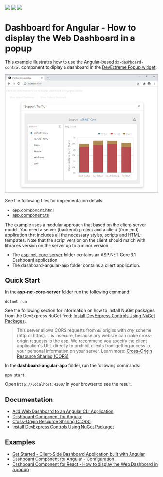 <!-- default badges list -->
![](https://img.shields.io/endpoint?url=https://codecentral.devexpress.com/api/v1/VersionRange/306319518/21.1.7%2B)
[![](https://img.shields.io/badge/Open_in_DevExpress_Support_Center-FF7200?style=flat-square&logo=DevExpress&logoColor=white)](https://supportcenter.devexpress.com/ticket/details/T942298)
[![](https://img.shields.io/badge/📖_How_to_use_DevExpress_Examples-e9f6fc?style=flat-square)](https://docs.devexpress.com/GeneralInformation/403183)
<!-- default badges end -->
# Dashboard for Angular - How to display the Web Dashboard in a popup

This example illustrates how to use the Angular-based `dx-dashboard-control` component to diplay a dashboard in the [DevExtreme Popup widget](https://js.devexpress.com/Documentation/ApiReference/UI_Widgets/dxPopup/).

![web-dashboard-angular-popup](web-dashboard-angular-popup.png)

See the following files for implementation details:

- [app.component.html](./dashboard-angular-app/src/app/app.component.html)
- [app.component.ts](./dashboard-angular-app/src/app/app.component.ts)

The example uses a modular approach that based on the client-server model. You need a server (backend) project and a client (frontend) application that includes all the necessary styles, scripts and HTML-templates. Note that the script version on the client should match with libraries version on the server up to a minor version.

- The [asp-net-core-server](asp-net-core-server) folder contains an ASP.NET Core 3.1 Dashboard application.
- The [dashboard-angular-app](dashboard-angular-app) folder contains a client application.

## Quick Start

In the **asp-net-core-server** folder run the following command:

```
dotnet run
```

See the following section for information on how to install NuGet packages from the DevExpress NuGet feed: [Install DevExpress Controls Using NuGet Packages](https://docs.devexpress.com/GeneralInformation/115912/installation/install-devexpress-controls-using-nuget-packages).

> This server allows CORS requests from _all_ origins with _any_ scheme (http or https). It is insecure, because any website can make cross-origin requests to the app. We recommend you specify the client application's URL directly to prohibit clients from getting access to your personal information on your server. Learn more: [Cross-Origin Resource Sharing (CORS)](https://docs.devexpress.com/Dashboard/400709)

In the **dashboard-angular-app** folder, run the following commands:

```
npm start
```

Open ```http://localhost:4200/``` in your browser to see the result.

## Documentation
- [Add Web Dashboard to an Angular CLI Application](https://docs.devexpress.com/Dashboard/400409)
- [Dashboard Component for Angular](https://docs.devexpress.com/Dashboard/401976)
- [Cross-Origin Resource Sharing (CORS)](https://docs.devexpress.com/Dashboard/400709)
- [Install DevExpress Controls Using NuGet Packages](https://docs.devexpress.com/GeneralInformation/115912/installation/install-devexpress-controls-using-nuget-packages)

## Examples
- [Get Started - Client-Side Dashboard Application built with Angular](https://github.com/DevExpress-Examples/dashboard-angular-app)
- [Dashboard Component for Angular - Configuration](https://github.com/DevExpress-Examples/dashboard-angular-example)
- [Dashboard Component for React - How to display the Web Dashboard in a popup](https://github.com/DevExpress-Examples/web-dashboard-in-popup-react)
